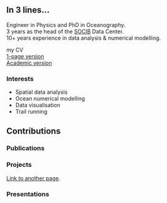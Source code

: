 ## In 3 lines... 

Engineer in Physics and PhD in Oceanography.  
3 years as the head of the [SOCIB](http://socib.es/) Data Center.  
10+ years experience in data analysis & numerical modelling.

<i class="fa fa-download fa-2x" aria-hidden="true"></i> my CV     
[1-page version](CV/Ctroupin_curriculum.pdf)   
[Academic version](CV/Ctroupin_CVacademic.pdf)   

### Interests

* Spatial data analysis
* Ocean numerical modelling 
* Data visualisation
* Trail running

## Contributions

### Publications

### Projects

[Link to another page](projects.md).

### Presentations 
